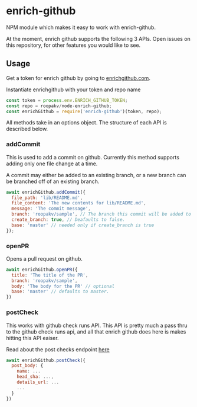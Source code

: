 # enrich-github

NPM module which makes it easy to work with enrich-github.

At the moment, enrich github supports the following 3 APIs. Open issues on this
repository, for other features you would like to see.

## Usage

Get a token for enrich github by going to [enrichgithub.com](http://enrichgithub.com).

Instantiate enrichgithub with your token and repo name

```javascript
const token = process.env.ENRICH_GITHUB_TOKEN;
const repo = roopakv/node-enrich-github;
const enrichGithub = require('enrich-github')(token, repo);
```

All methods take in an options object. The structure of each API is described
below.

### addCommit

This is used to add a commit on github. Currently this method supports adding
only one file change at a time.

A commit may either be added to an existing branch, or a new branch can be
branched off of an existing branch.

```javascript
await enrichGithub.addCommit({
  file_path: 'lib/README.md',
  file_content: 'The new contents for lib/README.md',
  message: 'The commit message',
  branch: 'roopakv/sample', // The branch this commit will be added to
  create_branch: true, // Deafaults to false.
  base: 'master' // needed only if create_branch is true
});
```

### openPR

Opens a pull request on github.

```javascript
await enrichGithub.openPR({
  title: 'The title of the PR',
  branch: 'roopakv/sample',
  body: 'The body for the PR' // optional
  base: 'master' // defaults to master.
})
```

### postCheck

This works with github check runs API. This API is pretty much a pass thru to
the github check runs api, and all that enrich github does here is
makes hitting this API eaiser.

Read about the post checks endpoint [here](https://developer.github.com/v3/checks/runs/#create-a-check-run)

```javascript
await enrichGithub.postCheck({
  post_body: {
    name: ...
    head_sha: ...,
    details_url: ...
    ...
  }
})
```
